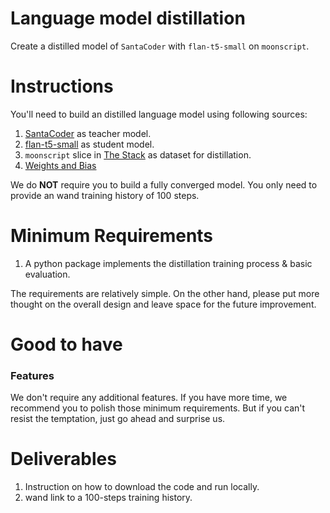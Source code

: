 # Language model distillation

Create a distilled model of `SantaCoder` with `flan-t5-small` on `moonscript`.

# Instructions

You'll need to build an distilled language model using following sources:
1. [SantaCoder](https://huggingface.co/bigcode/santacoder) as teacher model.
2. [flan-t5-small](https://huggingface.co/google/flan-t5-small) as student model.
3. `moonscript` slice in [The Stack](https://huggingface.co/datasets/bigcode/the-stack) as dataset for distillation.
4. [Weights and Bias](http://wand.ai)

We do **NOT** require you to build a fully converged model. You only need to provide an wand training history of 100 steps.

# Minimum Requirements

1. A python package implements the distillation training process & basic evaluation.

The requirements are relatively simple. On the other hand, please put more thought on the overall design and leave space for the future improvement.

# Good to have

### Features

We don't require any additional features. If you have more time, we recommend you to polish those minimum requirements. But if you can't resist the temptation, just go ahead and surprise us.

# Deliverables

1. Instruction on how to download the code and run locally.
2. wand link to a 100-steps training history.
